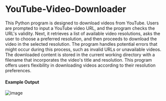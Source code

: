 # YouTube-Video-Downloader
This Python program is designed to download videos from YouTube. Users are prompted to input a YouTube video URL, and the program checks the URL's validity. Next, it retrieves a list of available video resolutions, asks the user to choose a preferred resolution, and then proceeds to download the video in the selected resolution. The program handles potential errors that might occur during this process, such as invalid URLs or unavailable videos. The downloaded content is stored in the current working directory with a filename that incorporates the video's title and resolution. This program offers users flexibility in downloading videos according to their resolution preferences.

#### Example Output
![image](https://github.com/yosefkr123/YouTube-Video-Downloader/assets/145518481/5d0dd933-1299-4051-9798-4c6b852d189d)

